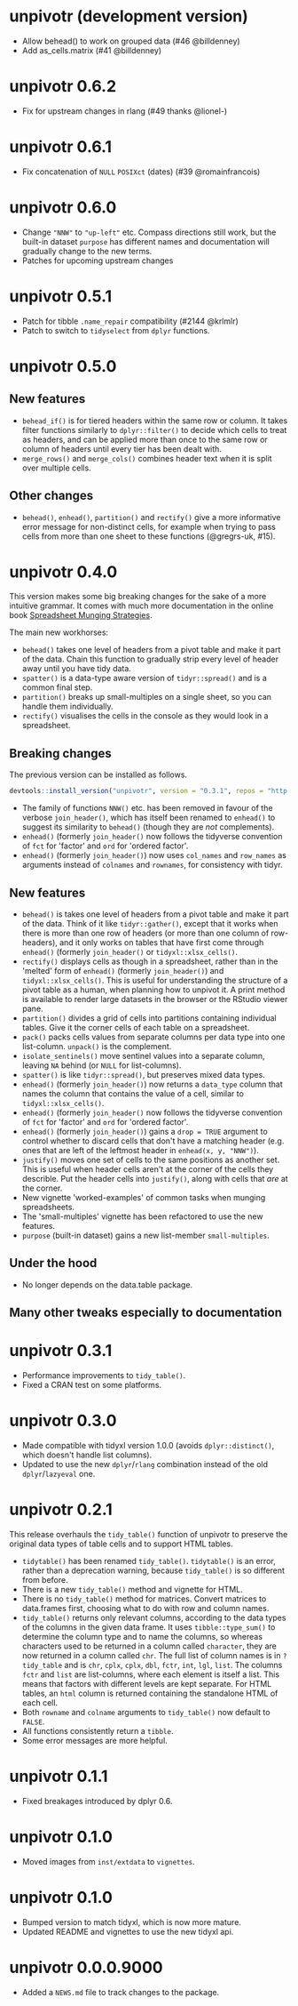 # unpivotr (development version)

* Allow behead() to work on grouped data (#46 @billdenney)
* Add as_cells.matrix (#41 @billdenney)

# unpivotr 0.6.2

* Fix for upstream changes in rlang (#49 thanks @lionel-)

# unpivotr 0.6.1

* Fix concatenation of `NULL` `POSIXct` (dates) (#39 @romainfrancois)

# unpivotr 0.6.0

* Change `"NNW"` to `"up-left"` etc.  Compass directions still work, but the
    built-in dataset `purpose` has different names and documentation will
    gradually change to the new terms.
* Patches for upcoming upstream changes

# unpivotr 0.5.1

* Patch for tibble `.name_repair` compatibility (#2144 @krlmlr)
* Patch to switch to `tidyselect` from `dplyr` functions.

# unpivotr 0.5.0

## New features

* `behead_if()` is for tiered headers within the same row or column.  It takes
    filter functions similarly to `dplyr::filter()` to decide which cells to
    treat as headers, and can be applied more than once to the same row or
    column of headers until every tier has been dealt with.
* `merge_rows()` and `merge_cols()` combines header text when it is split over
    multiple cells.

## Other changes

* `behead()`, `enhead()`, `partition()` and `rectify()` give a more informative
    error message for non-distinct cells, for example when trying to pass cells
    from more than one sheet to these functions (@gregrs-uk, #15).

# unpivotr 0.4.0

This version makes some big breaking changes for the sake of a more intuitive
grammar.  It comes with much more documentation in the online book [Spreadsheet
Munging Strategies](https://nacnudus.github.io/spreadsheet-munging-strategies/).

The main new workhorses:

* `behead()` takes one level of headers from a pivot table and make it part of
    the data.  Chain this function to gradually strip every level of header away
    until you have tidy data.
* `spatter()` is a data-type aware version of `tidyr::spread()` and is a
    common final step.
* `partition()` breaks up small-multiples on a single sheet, so you can handle
    them individually.
* `rectify()` visualises the cells in the console as they would look in a
    spreadsheet.

## Breaking changes

The previous version can be installed as follows.

```r
devtools::install_version("unpivotr", version = "0.3.1", repos = "http://cran.us.r-project.org")
```

* The family of functions `NNW()` etc. has been removed in favour of the verbose
    `join_header()`, which has itself been renamed to `enhead()` to suggest its
    similarity to `behead()` (though they are *not* complements).
* `enhead()` (formerly `join_header()` now follows the tidyverse convention of
    `fct` for 'factor' and `ord` for 'ordered factor'.
* `enhead()` (formerly `join_header()`) now uses `col_names` and `row_names` as
    arguments instead of `colnames` and `rownames`, for consistency with tidyr.

## New features

* `behead()` is takes one level of headers from a pivot table and make it part
    of the data.  Think of it like `tidyr::gather()`, except that it works when
    there is more than one row of headers (or more than one column of
    row-headers), and it only works on tables that have first come through
    `enhead()` (formerly `join_header()` or `tidyxl::xlsx_cells()`.
* `rectify()` displays cells as though in a spreadsheet, rather than in the
    'melted' form of `enhead()` (formerly `join_header()`) and
    `tidyxl::xlsx_cells()`.  This is useful for understanding the structure of a
    pivot table as a human, when planning how to unpivot it.  A print method is
    available to render large datasets in the browser or the RStudio viewer
    pane.
* `partition()` divides a grid of cells into partitions containing individual
    tables.  Give it the corner cells of each table on a spreadsheet.
* `pack()` packs cells values from separate columns per data type into one
    list-column.  `unpack()` is the complement.
* `isolate_sentinels()` move sentinel values into a separate column, leaving
    `NA` behind (or `NULL` for list-columns).
* `spatter()` is like `tidyr::spread()`, but preserves mixed data types.
* `enhead()` (formerly `join_header()`) now returns a `data_type` column that
    names the column that contains the value of a cell, similar to
    `tidyxl::xlsx_cells()`.
* `enhead()` (formerly `join_header()` now follows the tidyverse convention of
  `fct` for 'factor' and `ord` for 'ordered factor'.
* `enhead()` (formerly `join_header()`) gains a `drop = TRUE` argument to
  control whether to discard cells that don't have a matching header (e.g. ones
  that are left of the leftmost header in `enhead(x, y, "NNW")`).
* `justify()` moves one set of cells to the same positions as another set.  This
    is useful when header cells aren't at the corner of the cells they describle.
    Put the header cells into `justify()`, along with cells that *are* at the
    corner.
* New vignette 'worked-examples' of common tasks when munging spreadsheets.
* The 'small-multiples' vignette has been refactored to use the new features.
* `purpose` (built-in dataset) gains a new list-member `small-multiples`.

## Under the hood

* No longer depends on the data.table package.

## Many other tweaks especially to documentation

# unpivotr 0.3.1

* Performance improvements to `tidy_table()`.
* Fixed a CRAN test on some platforms.

# unpivotr 0.3.0

* Made compatible with tidyxl version 1.0.0 (avoids `dplyr::distinct()`, which
    doesn't handle list columns).
* Updated to use the new `dplyr`/`rlang` combination instead of the old
    `dplyr`/`lazyeval` one.

# unpivotr 0.2.1

This release overhauls the `tidy_table()` function of unpivotr to preserve the
original data types of table cells and to support HTML tables.

* `tidytable()` has been renamed `tidy_table()`.  `tidytable()` is an error,
    rather than a deprecation warning, because `tidy_table()` is so different
    from before.
* There is a new `tidy_table()` method and vignette for HTML.
* There is no `tidy_table()` method for matrices.  Convert matrices to
    data.frames first, choosing what to do with row and column names.
* `tidy_table()` returns only relevant columns, according to the data types of
    the columns in the given data frame.  It uses `tibble::type_sum()` to
    determine the column type and to name the columns, so whereas characters
    used to be returned in a column called `character`, they are now returned in
    a column called `chr`.  The full list of column names is in `?tidy_table`
    and is `chr`, `cplx`, `cplx`, `dbl`, `fctr`, `int`, `lgl`, `list`.  The
    columns `fctr` and `list` are list-columns, where each element is itself a
    list.  This means that factors with different levels are kept separate.  For
    HTML tables, an `html` column is returned containing the standalone HTML of
    each cell.
* Both `rowname` and `colname` arguments to `tidy_table()` now default to
    `FALSE`.
* All functions consistently return a `tibble`.
* Some error messages are more helpful.

# unpivotr 0.1.1

* Fixed breakages introduced by dplyr 0.6.

# unpivotr 0.1.0

* Moved images from `inst/extdata` to `vignettes`.


# unpivotr 0.1.0

* Bumped version to match tidyxl, which is now more mature.
* Updated README and vignettes to use the new tidyxl api.

# unpivotr 0.0.0.9000

* Added a `NEWS.md` file to track changes to the package.
